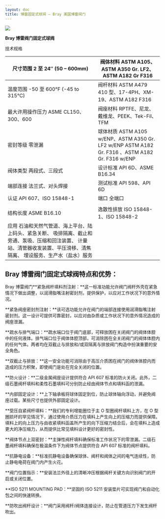 ```yaml
---
layout: doc
title: 博雷固定式球阀 – Bray 美国博雷阀门
---
```


![](/2022/10/download-2-4.png)

**Bray 博雷阀门固定式球阀**

技术规格

| 尺寸范围 2 至 24″ (50 – 600mm)                                                                                                                                               | 阀体材料 ASTM A105、ASTM A350 Gr. LF2、ASTM A182 Gr F316                                        |
| ---------------------------------------------------------------------------------------------------------------------------------------------------------------------------- | ----------------------------------------------------------------------------------------------- |
| 温度范围 \-50 至 600°F (-45 to 315°C)                                                                                                                                        | 阀杆材料 ASTM A479 410 型、17-4PH、XM-19、ASTM A182 F316                                        |
| 最大许用操作压力 ASME CL150、300、600                                                                                                                                        | 阀座材料 RPTFE、尼龙、戴维龙、PEEK、Tek-Fil、TFM                                                |
| 密封等级 零泄漏                                                                                                                                                              | 球体材质 ASTM A105 w/ENP、ASTM A350 Gr. LF2 w/ENP ASTM A182 Gr. F316 、ASTM A182 Gr. F316 w/ENP |
| 阀体类型 两段式、三段式                                                                                                                                                      | 设计标准 API 6D、ASME B16.34                                                                    |
| 端部连接 法兰式、对头焊接                                                                                                                                                    | 测试标准 API 598、API 6D                                                                        |
| 认证 API 607、ISO 15848-1                                                                                                                                                    | 端口 全端口                                                                                     |
|                                                                                                                                                                              |                                                                                                 |
| 结构长度 ASME B16.10                                                                                                                                                         | 逸散性排放 ISO 15848-1、ISO 15848-2                                                             |
| 应用 石油和天然气管道、海上平台、陆上码头、紧急关断、 吸排隔离、截止和旁通、泵吸、压缩和回注装置、 计量站、清管器收发装置、平压滑移、清焦隔离、 埋设服务、生产水（盐水）服务 |                                                                                                 |

## Bray 博雷阀门固定式球阀特点和优势：

Bray 博雷阀门**紧急阀杆填料剂注射：**这一标准功能允许阀门阀杆外壳在紧急情况下做出调整，以润滑脂嘴注射密封剂，提供保护，以应对工作状况下的意外情况。

**紧急阀座密封剂注射：**该可选功能允许在阀门的端部连接使用润滑脂嘴注射密封剂。这一设计可提供可靠密封，以应对由杂质或工作状况下的意外情况造成的阀座泄漏。

**疏水与排气端口：**疏水端口位于阀门底部，可释放困在关闭阀门的阀体体腔中的任何液体。排气端口位于阀体体腔顶部，可消除困在全关闭阀门的阀体体腔内的任何气体。两者均在双截止与排放和/或双隔离与排放阀门构造中扮演重要的安全角色。

**双截止与排放：**这一安全功能可消除由于高压介质困在阀门的阀体体腔内而造成的压力积聚，即使阀门是处在完全关闭的位置。

**防火设计：**二级金属阀座设计提供符合 API 607 标准的防火关闭。此外，二级石墨阀杆填料和柔性石墨填料可分别防止经由阀体节点和填料函的泄漏。

**内部固定设计：**上下轴承板将球体固定到位，防止球体轴向浮动，并避免阀座过载。某些尺寸也提供外部固定设计。

**受压自紧阀杆填料：**我们的专利增能圈位于主 O 型圈阀杆填料上方，在 O 型圈损坏的罕见情况下，通过使用介质压力在填料上产生向上的压缩力而提供保障。填料上的向上压力与由收紧填料函盖所产生的向下压缩力结合后，会在填料上造成更大的净压缩力，从而提供比常见填料设计更好的密封性。

**阀体节点上双密封：**主弹性阀杆填料确保标准工作状况下的零泄漏。二级石墨阀杆填料确保在极温条件下为阀体节点提供符合 API 607 标准的阀杆填料。

**抗静电设备：**标准抗静电设备确保球体、阀杆和阀体之间的电气连续性，防止静电电荷在阀门内产生火花。

**阀门位置指示：**安装法兰外径上的清晰冲压根据阀杆关键方向识别阀门的开启或关闭位置。

**ISO 5211 MOUNTING PAD：**坚固的 ISO 5211 安装垫片可实现阀门和自动化包之间的快速转换。

**防吹出阀杆设计：**阀门采用阀杆/阀体连接设计，防止在管道压力下发生阀杆吹出。
